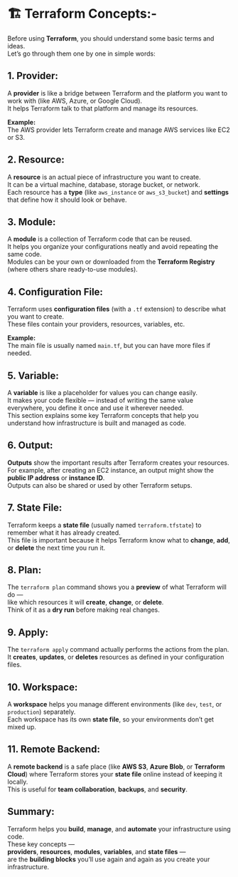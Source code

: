 # 🏗️ Terraform Concepts:-

Before using **Terraform**, you should understand some basic terms and ideas.  
Let’s go through them one by one in simple words:

##  1. Provider:

A **provider** is like a bridge between Terraform and the platform you want to work with (like AWS, Azure, or Google Cloud).  
It helps Terraform talk to that platform and manage its resources.  

 **Example:**  
The AWS provider lets Terraform create and manage AWS services like EC2 or S3.

##  2. Resource:

A **resource** is an actual piece of infrastructure you want to create.  
It can be a virtual machine, database, storage bucket, or network.  
Each resource has a **type** (like `aws_instance` or `aws_s3_bucket`) and **settings** that define how it should look or behave.

##  3. Module:

A **module** is a collection of Terraform code that can be reused.  
It helps you organize your configurations neatly and avoid repeating the same code.  
Modules can be your own or downloaded from the **Terraform Registry** (where others share ready-to-use modules).

##  4. Configuration File:

Terraform uses **configuration files** (with a `.tf` extension) to describe what you want to create.  
These files contain your providers, resources, variables, etc.  

 **Example:**  
The main file is usually named `main.tf`, but you can have more files if needed.

##  5. Variable:

A **variable** is like a placeholder for values you can change easily.  
It makes your code flexible — instead of writing the same value everywhere, you define it once and use it wherever needed.  
This section explains some key Terraform concepts that help you understand how infrastructure is built and managed as code.

##  6. Output:

**Outputs** show the important results after Terraform creates your resources.  
For example, after creating an EC2 instance, an output might show the **public IP address** or **instance ID**.  
 Outputs can also be shared or used by other Terraform setups.

##  7. State File:

Terraform keeps a **state file** (usually named `terraform.tfstate`) to remember what it has already created.  
This file is important because it helps Terraform know what to **change**, **add**, or **delete** the next time you run it.

##  8. Plan:

The `terraform plan` command shows you a **preview** of what Terraform will do —  
like which resources it will **create**, **change**, or **delete**.  
 Think of it as a **dry run** before making real changes.

##  9. Apply:

The `terraform apply` command actually performs the actions from the plan.  
It **creates**, **updates**, or **deletes** resources as defined in your configuration files.


##  10. Workspace:

A **workspace** helps you manage different environments (like `dev`, `test`, or `production`) separately.  
Each workspace has its own **state file**, so your environments don’t get mixed up.

##  11. Remote Backend:

A **remote backend** is a safe place (like **AWS S3**, **Azure Blob**, or **Terraform Cloud**) where Terraform stores your **state file** online instead of keeping it locally.  
 This is useful for **team collaboration**, **backups**, and **security**.

##  Summary:

Terraform helps you **build**, **manage**, and **automate** your infrastructure using code.  
These key concepts —  
**providers**, **resources**, **modules**, **variables**, and **state files** —  
are the **building blocks** you’ll use again and again as you create your infrastructure.

